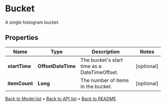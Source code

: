 

# Bucket

A single histogram bucket.

## Properties

| Name | Type | Description | Notes |
|------------ | ------------- | ------------- | -------------|
|**startTime** | **OffsetDateTime** | The bucket&#39;s start time as a DateTimeOffset. |  [optional] |
|**itemCount** | **Long** | The number of items in the bucket. |  [optional] |



[Back to Model list](../README.md#documentation-for-models) &#8226; [Back to API list](../README.md#documentation-for-api-endpoints) &#8226; [Back to README](../README.md)


